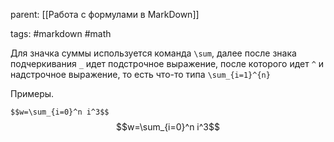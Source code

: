 parent: [[Работа с формулами в MarkDown]]

tags: #markdown #math 

Для значка суммы используется команда `\sum`, далее после знака подчеркивания `_` идет подстрочное выражение, после которого идет `^` и надстрочное выражение, то есть что-то типа `\sum_{i=1}^{n}`

Примеры.

`$$w=\sum_{i=0}^n i^3$$`
$$w=\sum_{i=0}^n i^3$$

